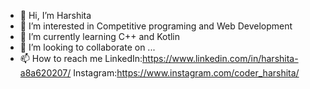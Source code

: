 - 👋 Hi, I’m Harshita
- 👀 I’m interested in Competitive programing and Web Development
- 🌱 I’m currently learning C++ and Kotlin
- 💞️ I’m looking to collaborate on ...
- 📫 How to reach me LinkedIn:https://www.linkedin.com/in/harshita-a8a620207/ 
                     Instagram:https://www.instagram.com/coder_harshita/
<!---
hrshita-kshyp/hrshita-kshyp is a ✨ special ✨ repository because its `README.md` (this file) appears on your GitHub profile.
You can click the Preview link to take a look at your changes.
--->
